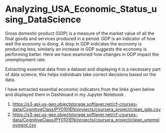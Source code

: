 # Analyzing_USA_Economic_Status_using_DataScience
Gross domestic product (GDP) is a measure of the market value of all the final goods and services produced in a period. GDP is an indicator of how well the economy is doing. A drop in GDP indicates the economy is producing less, similarly an increase in GDP suggests the economy is performing better. Here we have examined how changes in GDP impact the unemployment rate.


Extracting essential data from a dataset and displaying it is a necessary part of data science, this helps individuals take correct decisions based on the data. 

I have extracted essential economic indicators from the links given below and displayed them in Dashboard in my Jupyter Notebook .

1) https://s3-api.us-geo.objectstorage.softlayer.net/cf-courses-data/CognitiveClass/PY0101EN/projects/coursera_project/clean_gdp.csv
2) https://s3-api.us-geo.objectstorage.softlayer.net/cf-courses-data/CognitiveClass/PY0101EN/projects/coursera_project/clean_unemployment.csv
